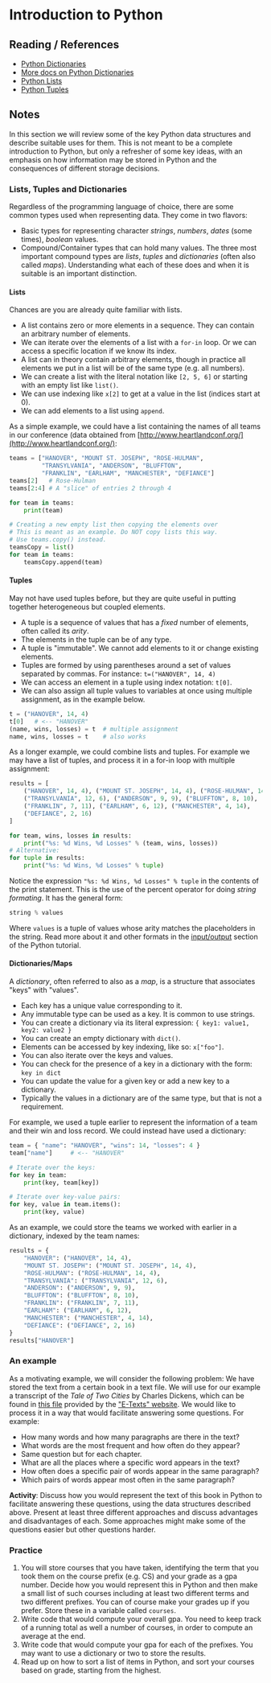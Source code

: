 # Introduction to Python

## Reading / References

- [Python Dictionaries](https://docs.python.org/3/tutorial/datastructures.html#dictionaries)
- [More docs on Python Dictionaries](https://docs.python.org/3/library/stdtypes.html#typesmapping)
- [Python Lists](https://docs.python.org/3/tutorial/datastructures.html)
- [Python Tuples](https://docs.python.org/3/tutorial/datastructures.html#tuples-and-sequences)

## Notes

In this section we will review some of the key Python data structures and describe suitable uses for them. This is not meant to be a complete introduction to Python, but only a refresher of some key ideas, with an emphasis on how information may be stored in Python and the consequences of different storage decisions.

### Lists, Tuples and Dictionaries

Regardless of the programming language of choice, there are some common types used when representing data. They come in two flavors:

- Basic types for representing character *strings*, *numbers*, *dates* (some times), *boolean* values.
- Compound/Container types that can hold many values. The three most important compound types are *lists*, *tuples* and *dictionaries* (often also called *maps*). Understanding what each of these does and when it is suitable is an important distinction.

#### Lists

Chances are you are already quite familiar with lists.

- A list contains zero or more elements in a sequence. They can contain an arbitrary number of elements.
- We can iterate over the elements of a list with a `for-in` loop. Or we can access a specific location if we know its index.
- A list can in theory contain arbitrary elements, though in practice all elements we put in a list will be of the same type (e.g. all numbers).
- We can create a list with the literal notation like `[2, 5, 6]` or starting with an empty list like `list()`.
- We can use indexing like `x[2]` to get at a value in the list (indices start at 0).
- We can add elements to a list using `append`.

As a simple example, we could have a list containing the names of all teams in our conference (data obtained from [http://www.heartlandconf.org/](http://www.heartlandconf.org/):
```python
teams = ["HANOVER", "MOUNT ST. JOSEPH", "ROSE-HULMAN",
         "TRANSYLVANIA", "ANDERSON", "BLUFFTON",
         "FRANKLIN", "EARLHAM", "MANCHESTER", "DEFIANCE"]
teams[2]   # Rose-Hulman
teams[2:4] # A "slice" of entries 2 through 4

for team in teams:
    print(team)

# Creating a new empty list then copying the elements over
# This is meant as an example. Do NOT copy lists this way.
# Use teams.copy() instead.
teamsCopy = list()
for team in teams:
    teamsCopy.append(team)
```

#### Tuples

May not have used tuples before, but they are quite useful in putting together heterogeneous but coupled elements.

- A tuple is a sequence of values that has a *fixed* number of elements, often called its *arity*.
- The elements in the tuple can be of any type.
- A tuple is "immutable". We cannot add elements to it or change existing elements.
- Tuples are formed by using parentheses around a set of values separated by commas. For instance: `t=("HANOVER", 14, 4)`
- We can access an element in a tuple using index notation: `t[0]`.
- We can also assign all tuple values to variables at once using multiple assignment, as in the example below.

```python
t = ("HANOVER", 14, 4)
t[0]   # <-- "HANOVER"
(name, wins, losses) = t  # multiple assignment
name, wins, losses = t    # also works
```

As a longer example, we could combine lists and tuples. For example we may have a list of tuples, and process it in a for-in loop with multiple assignment:

```python
results = [
    ("HANOVER", 14, 4), ("MOUNT ST. JOSEPH", 14, 4), ("ROSE-HULMAN", 14, 4),
    ("TRANSYLVANIA", 12, 6), ("ANDERSON", 9, 9), ("BLUFFTON", 8, 10),
    ("FRANKLIN", 7, 11), ("EARLHAM", 6, 12), ("MANCHESTER", 4, 14),
    ("DEFIANCE", 2, 16)
]

for team, wins, losses in results:
    print("%s: %d Wins, %d Losses" % (team, wins, losses))
# Alternative:
for tuple in results:
    print("%s: %d Wins, %d Losses" % tuple)
```
Notice the expression `"%s: %d Wins, %d Losses" % tuple` in the contents of the print statement. This is the use of the percent operator for doing *string formating*. It has the general form:
```python
string % values
```
Where `values` is a tuple of values whose arity matches the placeholders in the string. Read more about it and other formats in the [input/output](https://docs.python.org/3.1/tutorial/inputoutput.html#fancier-output-formatting) section of the Python tutorial.

#### Dictionaries/Maps

A *dictionary*, often referred to also as a *map*, is a structure that associates "keys" with "values".

- Each key has a unique value corresponding to it.
- Any immutable type can be used as a key. It is common to use strings.
- You can create a dictionary via its literal expression: `{ key1: value1, key2: value2 }`
- You can create an empty dictionary with `dict()`.
- Elements can be accessed by key indexing, like so: `x["foo"]`.
- You can also iterate over the keys and values.
- You can check for the presence of a key in a dictionary with the form: `key in dict`
- You can update the value for a given key or add a new key to a dictionary.
- Typically the values in a dictionary are of the same type, but that is not a requirement.

For example, we used a tuple earlier to represent the information of a team and their win and loss record. We could instead have used a dictionary:

```python
team = { "name": "HANOVER", "wins": 14, "losses": 4 }
team["name"]     # <-- "HANOVER"

# Iterate over the keys:
for key in team:
    print(key, team[key])

# Iterate over key-value pairs:
for key, value in team.items():
    print(key, value)
```

As an example, we could store the teams we worked with earlier in a dictionary, indexed by the team names:
```python
results = {
    "HANOVER": ("HANOVER", 14, 4),
    "MOUNT ST. JOSEPH": ("MOUNT ST. JOSEPH", 14, 4),
    "ROSE-HULMAN": ("ROSE-HULMAN", 14, 4),
    "TRANSYLVANIA": ("TRANSYLVANIA", 12, 6),
    "ANDERSON": ("ANDERSON", 9, 9),
    "BLUFFTON": ("BLUFFTON", 8, 10),
    "FRANKLIN": ("FRANKLIN", 7, 11),
    "EARLHAM": ("EARLHAM", 6, 12),
    "MANCHESTER": ("MANCHESTER", 4, 14),
    "DEFIANCE": ("DEFIANCE", 2, 16)
}
results["HANOVER"]
```

### An example

As a motivating example, we will consider the following problem: We have stored the text from a certain book in a text file. We will use for our example a transcript of the *Tale of Two Cities* by Charles Dickens, which can be found in [this file](http://www.textfiles.com/etext/FICTION/2city10.txt) provided by the ["E-Texts" website](http://www.textfiles.com/etext/). We would like to process it in a way that would facilitate answering some questions. For example:

- How many words and how many paragraphs are there in the text?
- What words are the most frequent and how often do they appear?
- Same question but for each chapter.
- What are all the places where a specific word appears in the text?
- How often does a specific pair of words appear in the same paragraph?
- Which pairs of words appear most often in the same paragraph?

**Activity**: Discuss how you would represent the text of this book in Python to facilitate answering these questions, using the data structures described above. Present at least three different approaches and discuss advantages and disadvantages of each. Some approaches might make some of the questions easier but other questions harder.

### Practice

1. You will store courses that you have taken, identifying the term that you took them on the course prefix (e.g. CS) and your grade as a gpa number. Decide how you would represent this in Python and then make a small list of such courses including at least two different terms and two different prefixes. You can of course make your grades up if you prefer. Store these in a variable called `courses`.
2. Write code that would compute your overall gpa. You need to keep track of a running total as well a number of courses, in order to compute an average at the end.
3. Write code that would compute your gpa for each of the prefixes. You may want to use a dictionary or two to store the results.
4. Read up on how to sort a list of items in Python, and sort your courses based on grade, starting from the highest.
